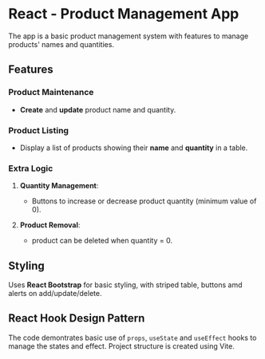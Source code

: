 # React - Product Management App

The app is a basic product management system with features to manage products' names and quantities.

## Features

### Product Maintenance
- **Create** and **update** product name and quantity.

### Product Listing
- Display a list of products showing their **name** and **quantity** in a table.

### Extra Logic
1. **Quantity Management**:
    - Buttons to increase or decrease product quantity (minimum value of 0).

2. **Product Removal**:
   - product can be deleted when quantity = 0.


## Styling
Uses **React Bootstrap** for basic styling, with striped table, buttons amd alerts on add/update/delete.

## React Hook Design Pattern
The code demontrates basic use of `props`, `useState` and `useEffect` hooks to manage the states and effect.
Project structure is created using Vite.
